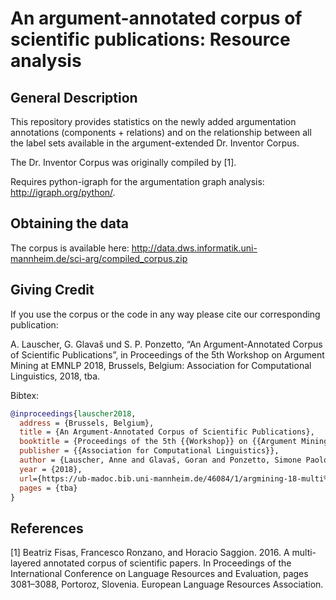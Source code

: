 
# An argument-annotated corpus of scientific publications: Resource analysis
## General Description
This repository provides statistics on the newly added argumentation annotations (components + relations) and on the relationship between all the label sets available in the argument-extended Dr. Inventor Corpus.

The Dr. Inventor Corpus was originally compiled by [1].

Requires python-igraph for the argumentation graph analysis: http://igraph.org/python/.

## Obtaining the data
The corpus is available here: http://data.dws.informatik.uni-mannheim.de/sci-arg/compiled_corpus.zip

## Giving Credit
If you use the corpus or the code in any way please cite our corresponding publication:

A. Lauscher, G. Glavaš und S. P. Ponzetto, “An Argument-Annotated Corpus of Scientific Publications”, in Proceedings of the 5th Workshop on Argument Mining at EMNLP 2018, Brussels, Belgium: Association for Computational Linguistics, 2018, tba.

Bibtex:
```bibtex
@inproceedings{lauscher2018,
  address = {Brussels, Belgium},
  title = {An Argument-Annotated Corpus of Scientific Publications},
  booktitle = {Proceedings of the 5th {{Workshop}} on {{Argument Mining}} at {{EMNLP}} 2018},
  publisher = {{Association for Computational Linguistics}},
  author = {Lauscher, Anne and Glavaš, Goran and Ponzetto, Simone Paolo},
  year = {2018},
  url={https://ub-madoc.bib.uni-mannheim.de/46084/1/argmining-18-multi%20%289%29.pdf},
  pages = {tba}
}
```

## References
[1] Beatriz Fisas, Francesco Ronzano, and Horacio Saggion. 2016. A multi-layered annotated corpus of scientific papers. In Proceedings of the International Conference on Language Resources and Evaluation, pages 3081–3088, Portoroz, Slovenia. European Language Resources Association.
